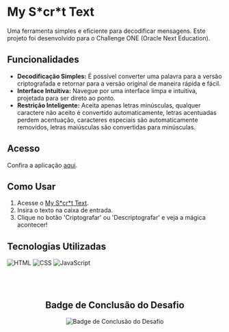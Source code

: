 <h1>My S*cr*t Text</h1>

Uma ferramenta simples e eficiente para decodificar mensagens. Este projeto foi desenvolvido para o Challenge ONE (Oracle Next Education).

## Funcionalidades

- **Decodificação Simples:** É possível converter uma palavra para a versão criptografada e retornar para a versão original de maneira rápida e fácil.
- **Interface Intuitiva:** Navegue por uma interface limpa e intuitiva, projetada para ser direto ao ponto.
- **Restrição Inteligente:** Aceita apenas letras minúsculas, qualquer caractere não aceito é convertido automaticamente, letras acentuadas perdem acentuação, caracteres especiais são automaticamente removidos, letras maiúsculas são convertidas para minúsculas.

## Acesso

Confira a aplicação [aqui](https://weessm.github.io/my-secret-text/).

## Como Usar

<ol>
  <li>Acesse o <a href="https://weessm.github.io/my-secret-text/">My S*cr*t Text</a>.</li>
  <li>Insira o texto na caixa de entrada.</li>
  <li>Clique no botão 'Criptografar' ou 'Descriptografar' e veja a mágica acontecer!</li>
</ol>

## Tecnologias Utilizadas

![HTML](https://img.shields.io/badge/HTML-5-orange?style=flat-square&logo=html5&logoColor=white)
![CSS](https://img.shields.io/badge/CSS-3-blue?style=flat-square&logo=css3&logoColor=white)
![JavaScript](https://img.shields.io/badge/JavaScript-ES6-yellow?style=flat-square&logo=javascript&logoColor=white)

</br>
</br>
<div align='center'>
  <h2>Badge de Conclusão do Desafio</h2>
  <img src='https://github.com/weessm/my-secret-text/assets/56746413/5fb6f09e-2471-4cb4-acc9-f2a98e715c7b' alt='Badge de Conclusão do Desafio'>
</div>

